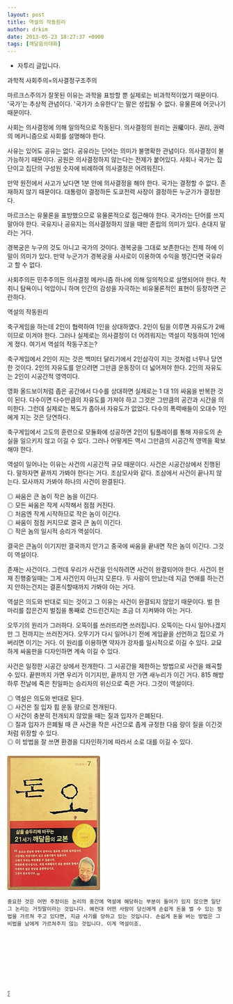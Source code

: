 ```yaml
---
layout: post
title: 역설의 작동원리
author: drkim
date: 2013-05-23 18:27:37 +0900
tags: [깨달음의대화]
---
```

* 자투리 글입니다.

  


과학적 사회주의=의사결정구조주의 


  


마르크스주의가 잘못된 이유는 과학을 표방할 뿐 실제로는 비과학적이었기 때문이다. '국가'는 추상적 관념이다. '국가가 소유한다'는 말은 성립될 수 없다. 유물론에 어긋나기 때문이다. 


  


사회는 의사결정에 의해 일의적으로 작동된다. 의사결정의 원리는 권權이다. 권리, 권력의 메커니즘으로 사회를 설명해야 한다. 


  


사유는 있어도 공유는 없다. 공유라는 단어는 의미가 불명확한 관념이다. 의사결정이 불가능하기 때문이다. 공원은 의사결정하지 않는다는 전제가 붙어있다. 사회나 국가는 집단이고 집단의 구성원 숫자에 비례하여 의사결정은 어려워진다. 


  


만약 원전에서 사고가 났다면 1분 안에 의사결정을 해야 한다. 국가는 결정할 수 없다. 존재하지 않기 때문이다. 대통령이 결정하든 도쿄전력 사장이 결정하든 누군가가 결정한다. 


  


마르크스는 유물론을 표방했으므로 유물론적으로 접근해야 한다. 국가라는 단어를 쓰지 말아야 한다. 국유지나 공유지는 의사결정하지 않을 때만 존립의 의미가 있다. 손대지 말라는 거다. 


  


경복궁은 누구의 것도 아니고 국가의 것이다. 경복궁을 그대로 보존한다는 전제 하에 이 말이 의미가 있다. 만약 누군가가 경복궁을 사사로이 이용하여 수익을 챙긴다면 국유라고 할 수 없다. 


  


사회주의든 민주주의든 의사결정 메커니즘 하나에 의해 일의적으로 설명되어야 한다. 착취니 탐욕이니 억압이니 하며 인간의 감성을 자극하는 비유물론적인 표현이 등장하면 곤란하다. 


  


역설의 작동원리 


  


축구게임을 하는데 2인이 협력하여 1인을 상대하였다. 2인이 팀을 이루면 자유도가 2배이므로 이겨야 한다. 그러나 실제로는 의사결정이 더 어려워지는 역설이 작동하여 1인에게 졌다. 여기서 역설의 작동구조는? 


  


축구게임에서 2인이 지는 것은 백미터 달리기에서 2인삼각이 지는 것처럼 너무나 당연한 것이다. 2인의 자유도를 얻으려면 그만큼 운동장이 더 넓어져야 한다. 2인의 자유도는 2인이 시공간적 영역이다. 


  


영화 올드보이처럼 좁은 공간에서 다수를 상대하면 실제로는 1 대 1의 싸움을 반복한 것이 된다. 다수이면 다수만큼의 자유도를 가져야 하고 그것은 그만큼의 공간과 시간을 의미한다. 그런데 실제로는 복도가 좁아서 자유도가 없었다. 다수의 폭력배들이 오대수 1인에게 지는 것은 당연하다. 


  


축구게임에서 고도의 훈련으로 모듈화에 성공하면 2인이 팀플레이를 통해 자유도의 손실을 일으키지 않고 이길 수 있다. 그러나 어떻게든 역시 그만큼의 시공간적 영역을 확보해야 한다. 


  


역설이 일어나는 이유는 사건의 시공간적 규모 때문이다. 사건은 시공간상에서 진행된다. 말하자면 끝까지 가봐야 한다는 거다. 조삼모사와 같다. 조삼에서 사건이 끝나지 않는다. 모사까지 가봐야 하나의 사건이 완결된다. 


  


◎ 싸움은 큰 놈이 작은 놈을 이긴다.    
◎ 모든 싸움은 작게 시작해서 점점 커진다.    
◎ 처음엔 작게 시작하므로 작은 놈이 이긴다.    
◎ 싸움이 점점 커지므로 결국 큰 놈이 이긴다.    
◎ 작은 놈의 일시적 승리가 역설이다. 


  


결국은 큰놈이 이기지만 결국까지 안가고 중국에 싸움을 끝내면 작은 놈이 이긴다. 그것이 역설이다. 


  


존재는 사건이다. 그런데 우리가 사건을 인식하려면 사건이 완결되어야 한다. 사건이 현재 진행중일때는 그게 사건인지 아닌지 모른다. 두 사람이 만났는데 지금 연애를 하는건지 안하는건지는 결혼식할때까지 가봐야 아는 거다. 


  


역설은 의도와 반대로 되는 것이고 그 이유는 사건이 완결되지 않았기 때문이다. 벌 한 마리를 잡은건지 벌집을 통째로 건드린건지는 조금 더 지켜봐야 아는 거다. 


  


오뚜기의 원리가 그러하다. 오뚝이를 쓰러뜨리면 쓰러집니다. 오뚝이는 다시 일어나겠지만 그 전까지는 쓰러진거다. 오뚜기가 다시 일어나기 전에 게임끝을 선언하고 집으로 가버리면 이기는 거다. 이 원리를 이용하면 약자가 강자를 일시적으로 이길 수 있다. 교묘하게 싸움판을 디자인하면 계속 이길 수 있다. 


  


사건은 일정한 시공간 상에서 전개한다. 그 시공간을 제한하는 방법으로 사건을 왜곡할 수 있다. 끝판까지 가면 우리가 이기지만, 끝까지 안 가면 새누리가 이긴 거다. 815 해방 하루 전날에 죽은 친일파는 승리자의 위신으로 죽은 거다. 그것이 역설이다. 


  


◎ 역설은 의도와 반대로 된다.    
◎ 사건은 질 입자 힘 운동 량으로 전개된다.    
◎ 사건이 충분히 전개되지 않았을 때는 질과 입자가 은폐된다.    
◎ 질과 입자가 은폐될 때 큰 사건을 작은 사건으로 좁게 규정한 다음 량이 질을 이긴것처럼 위장할 수 있다.     
◎ 이 방법을 잘 쓰면 환경을 디자인하기에 따라서 소로 대를 이길 수 있다. 



 ###


  





  ![](/files/attach/images/198/727/315/55.JPG) 
  
  
  
  
  
    중요한 것은 어떤 주장이든 논리의 중간에 역설에 해당하는 부분이 들어가 있지 않으면 일단 그 논리는 거짓말이라는 것입니다. 예컨대 어떤 사람이 당신에게 손쉽게 돈을 벌 수 있는 방법을 가르쳐 주고 있다면, 지금 사기를 당하고 있는 것입니다. 손쉽게 돈을 버는 방법은 그 비법을 남에게 가르쳐주지 않는 것입니다. 이게 역설이죠.
  
  
  
  
  
  
  
  
  
    ∑ 
  
  
  
  
  
  
  
  
  
  
  
  
  
  
  
